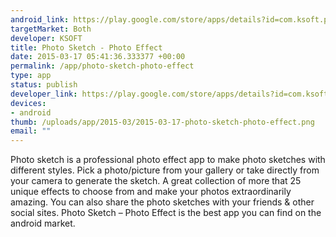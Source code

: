 ```yaml
--- 
android_link: https://play.google.com/store/apps/details?id=com.ksoft.photosketchfree
targetMarket: Both
developer: KSOFT
title: Photo Sketch - Photo Effect
date: 2015-03-17 05:41:36.333377 +00:00
permalink: /app/photo-sketch-photo-effect
type: app
status: publish
developer_link: https://play.google.com/store/apps/details?id=com.ksoft.photosketchfree
devices: 
- android
thumb: /uploads/app/2015-03/2015-03-17-photo-sketch-photo-effect.png
email: ""
---
```


Photo sketch is a professional photo effect app to make photo sketches with different styles. Pick a photo/picture from your gallery or take directly from your camera to generate the sketch.
A great collection of more that 25 unique effects to choose from and make your photos extraordinarily amazing.
You can also share the photo sketches with your friends & other social sites.
Photo Sketch – Photo Effect is the best app you can find on the android market.
